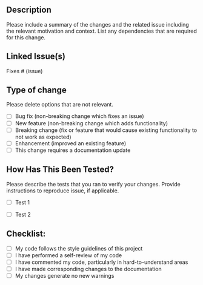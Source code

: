 ## Description

Please include a summary of the changes and the related issue including the relevant motivation and context. List any dependencies that are required for this change.

## Linked Issue(s)

Fixes # (issue)

## Type of change

Please delete options that are not relevant.

- [ ] Bug fix (non-breaking change which fixes an issue)
- [ ] New feature (non-breaking change which adds functionality)
- [ ] Breaking change (fix or feature that would cause existing functionality to not work as expected)
- [ ] Enhancement (improved an existing feature)
- [ ] This change requires a documentation update

## How Has This Been Tested?

Please describe the tests that you ran to verify your changes. Provide instructions to reproduce issue, if applicable.

- [ ] Test 1
- [ ] Test 2


## Checklist:

- [ ] My code follows the style guidelines of this project
- [ ] I have performed a self-review of my code
- [ ] I have commented my code, particularly in hard-to-understand areas
- [ ] I have made corresponding changes to the documentation
- [ ] My changes generate no new warnings
